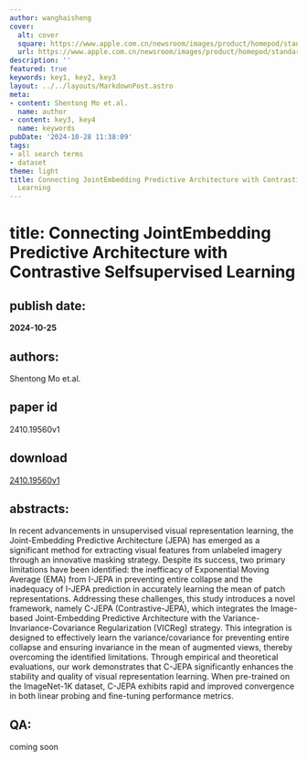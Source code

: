 ```yaml
---
author: wanghaisheng
cover:
  alt: cover
  square: https://www.apple.com.cn/newsroom/images/product/homepod/standard/Apple-HomePod-hero-230118_big.jpg.large_2x.jpg
  url: https://www.apple.com.cn/newsroom/images/product/homepod/standard/Apple-HomePod-hero-230118_big.jpg.large_2x.jpg
description: ''
featured: true
keywords: key1, key2, key3
layout: ../../layouts/MarkdownPost.astro
meta:
- content: Shentong Mo et.al.
  name: author
- content: key3, key4
  name: keywords
pubDate: '2024-10-28 11:38:09'
tags:
- all search terms
- dataset
theme: light
title: Connecting JointEmbedding Predictive Architecture with Contrastive Selfsupervised
  Learning
---
```


# title: Connecting JointEmbedding Predictive Architecture with Contrastive Selfsupervised Learning 
## publish date: 
**2024-10-25** 
## authors: 
  Shentong Mo et.al. 
## paper id
2410.19560v1
## download
[2410.19560v1](http://arxiv.org/abs/2410.19560v1)
## abstracts:
In recent advancements in unsupervised visual representation learning, the Joint-Embedding Predictive Architecture (JEPA) has emerged as a significant method for extracting visual features from unlabeled imagery through an innovative masking strategy. Despite its success, two primary limitations have been identified: the inefficacy of Exponential Moving Average (EMA) from I-JEPA in preventing entire collapse and the inadequacy of I-JEPA prediction in accurately learning the mean of patch representations. Addressing these challenges, this study introduces a novel framework, namely C-JEPA (Contrastive-JEPA), which integrates the Image-based Joint-Embedding Predictive Architecture with the Variance-Invariance-Covariance Regularization (VICReg) strategy. This integration is designed to effectively learn the variance/covariance for preventing entire collapse and ensuring invariance in the mean of augmented views, thereby overcoming the identified limitations. Through empirical and theoretical evaluations, our work demonstrates that C-JEPA significantly enhances the stability and quality of visual representation learning. When pre-trained on the ImageNet-1K dataset, C-JEPA exhibits rapid and improved convergence in both linear probing and fine-tuning performance metrics.
## QA:
coming soon
